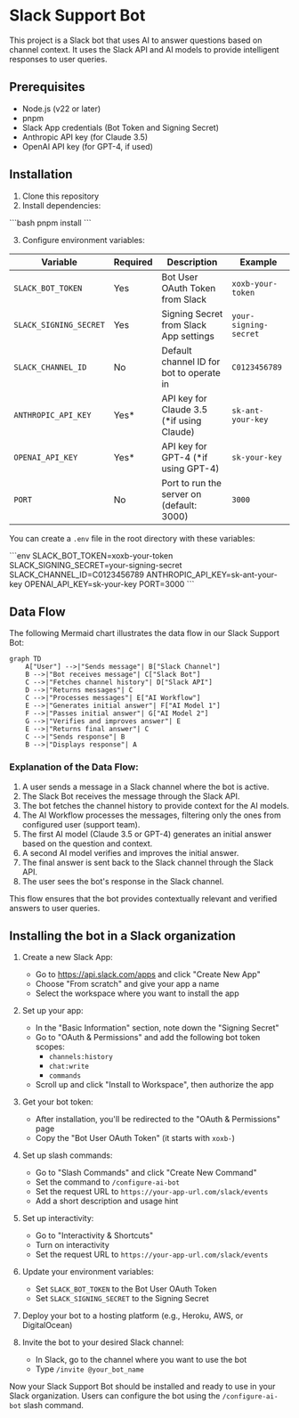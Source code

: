 # Slack Support Bot

This project is a Slack bot that uses AI to answer questions based on channel context. It uses the Slack API and AI models to provide intelligent responses to user queries.

## Prerequisites

- Node.js (v22 or later)
- pnpm
- Slack App credentials (Bot Token and Signing Secret)
- Anthropic API key (for Claude 3.5)
- OpenAI API key (for GPT-4, if used)

## Installation

1. Clone this repository
2. Install dependencies:

\`\`\`bash
pnpm install
\`\`\`

3. Configure environment variables:

| Variable               | Required | Description                                | Example               |
| ---------------------- | -------- | ------------------------------------------ | --------------------- |
| `SLACK_BOT_TOKEN`      | Yes      | Bot User OAuth Token from Slack            | `xoxb-your-token`     |
| `SLACK_SIGNING_SECRET` | Yes      | Signing Secret from Slack App settings     | `your-signing-secret` |
| `SLACK_CHANNEL_ID`     | No       | Default channel ID for bot to operate in   | `C0123456789`         |
| `ANTHROPIC_API_KEY`    | Yes\*    | API key for Claude 3.5 (\*if using Claude) | `sk-ant-your-key`     |
| `OPENAI_API_KEY`       | Yes\*    | API key for GPT-4 (\*if using GPT-4)       | `sk-your-key`         |
| `PORT`                 | No       | Port to run the server on (default: 3000)  | `3000`                |

You can create a `.env` file in the root directory with these variables:

\`\`\`env
SLACK_BOT_TOKEN=xoxb-your-token
SLACK_SIGNING_SECRET=your-signing-secret
SLACK_CHANNEL_ID=C0123456789
ANTHROPIC_API_KEY=sk-ant-your-key
OPENAI_API_KEY=sk-your-key
PORT=3000
\`\`\`

## Data Flow

The following Mermaid chart illustrates the data flow in our Slack Support Bot:

```mermaid
graph TD
    A["User"] -->|"Sends message"| B["Slack Channel"]
    B -->|"Bot receives message"| C["Slack Bot"]
    C -->|"Fetches channel history"| D["Slack API"]
    D -->|"Returns messages"| C
    C -->|"Processes messages"| E["AI Workflow"]
    E -->|"Generates initial answer"| F["AI Model 1"]
    F -->|"Passes initial answer"| G["AI Model 2"]
    G -->|"Verifies and improves answer"| E
    E -->|"Returns final answer"| C
    C -->|"Sends response"| B
    B -->|"Displays response"| A
```

### Explanation of the Data Flow:

1. A user sends a message in a Slack channel where the bot is active.
2. The Slack Bot receives the message through the Slack API.
3. The bot fetches the channel history to provide context for the AI models.
4. The AI Workflow processes the messages, filtering only the ones from configured user (support team).
5. The first AI model (Claude 3.5 or GPT-4) generates an initial answer based on the question and context.
6. A second AI model verifies and improves the initial answer.
7. The final answer is sent back to the Slack channel through the Slack API.
8. The user sees the bot's response in the Slack channel.

This flow ensures that the bot provides contextually relevant and verified answers to user queries.

## Installing the bot in a Slack organization

1. Create a new Slack App:

   - Go to https://api.slack.com/apps and click "Create New App"
   - Choose "From scratch" and give your app a name
   - Select the workspace where you want to install the app

2. Set up your app:

   - In the "Basic Information" section, note down the "Signing Secret"
   - Go to "OAuth & Permissions" and add the following bot token scopes:
     - `channels:history`
     - `chat:write`
     - `commands`
   - Scroll up and click "Install to Workspace", then authorize the app

3. Get your bot token:

   - After installation, you'll be redirected to the "OAuth & Permissions" page
   - Copy the "Bot User OAuth Token" (it starts with `xoxb-`)

4. Set up slash commands:

   - Go to "Slash Commands" and click "Create New Command"
   - Set the command to `/configure-ai-bot`
   - Set the request URL to `https://your-app-url.com/slack/events`
   - Add a short description and usage hint

5. Set up interactivity:

   - Go to "Interactivity & Shortcuts"
   - Turn on interactivity
   - Set the request URL to `https://your-app-url.com/slack/events`

6. Update your environment variables:

   - Set `SLACK_BOT_TOKEN` to the Bot User OAuth Token
   - Set `SLACK_SIGNING_SECRET` to the Signing Secret

7. Deploy your bot to a hosting platform (e.g., Heroku, AWS, or DigitalOcean)

8. Invite the bot to your desired Slack channel:
   - In Slack, go to the channel where you want to use the bot
   - Type `/invite @your_bot_name`

Now your Slack Support Bot should be installed and ready to use in your Slack organization. Users can configure the bot using the `/configure-ai-bot` slash command.
